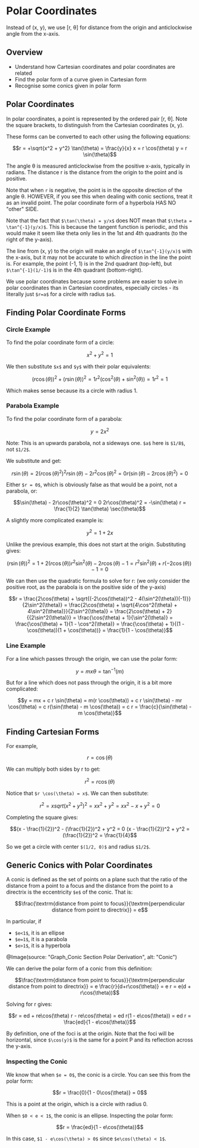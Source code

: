 # Polar Coordinates

Instead of (x, y), we use [r, θ] for distance from the origin and anticlockwise angle from the x-axis.

## Overview

- Understand how Cartesian coordinates and polar coordinates are related
- Find the polar form of a curve given in Cartesian form
- Recognise some conics given in polar form

## Polar Coordinates

In polar coordinates, a point is represented by the ordered pair [r, θ]. Note the square brackets, to 
distinguish from the Cartesian coordinates (x, y).

These forms can be converted to each other using the following equations:
```math
r = +\sqrt{x^2 + y^2}
\tan(\theta) = \frac{y}{x}

x = r \cos(\theta)
y = r \sin(\theta)
```
The angle θ is measured anticlockwise from the positive x-axis, typically in radians. The distance r is 
the distance from the origin to the point and is positive.

Note that when `r` is negative, the point is in the opposite direction of the angle θ. HOWEVER, if you see
this when dealing with conic sections, treat it as an invalid point. The polar coordinate form of a 
hyperbola HAS NO "other" SIDE.

Note that the fact that `$\tan(\theta) = y/x$` does NOT mean that `$\theta = \tan^{-1}(y/x)$`. 
This is because the tangent function is periodic, and this would make it seem like theta only
lies in the 1st and 4th quadrants (to the right of the y-axis).

The line from (x, y) to the origin will make an angle of `$\tan^{-1}(y/x)$` with the x-axis, but
it may not be accurate to which _direction_ in the line the point is. For example, the point (-1, 1)
is in the 2nd quadrant (top-left), but `$\tan^{-1}(1/-1)$` is in the 4th quadrant (bottom-right).

We use polar coordinates because some problems are easier to solve in polar coordinates than in Cartesian 
coordinates, especially circles - its literally just `$r=a$` for a circle with radius `$a$`.

## Finding Polar Coordinate Forms

### Circle Example

To find the polar coordinate form of a circle:
```math
x^2 + y^2 = 1
```
We then substitute `$x$` and `$y$` with their polar equivalents:
```math
(r \cos(\theta))^2 + (r \sin(\theta))^2 = 1
r^2 (\cos^2(\theta) + \sin^2(\theta)) = 1
r^2 = 1
```
Which makes sense because its a circle with radius 1.

### Parabola Example

To find the polar coordinate form of a parabola:
```math
y=2x^2
```

Note: This is an upwards parabola, not a sideways one. `$a$` here is `$1/8$`, not `$1/2$`.

We substitute and get:
```math
r \sin(\theta) = 2(r \cos(\theta)^2)^2
r \sin(\theta) - 2r^2\cos(\theta)^2 = 0
r(\sin(\theta) - 2r\cos(\theta)^2) = 0
```
Either `$r = 0$`, which is obviously false as that would be a point, not a parabola, or:
```math
\sin(\theta) - 2r\cos(\theta)^2 = 0
2r\cos(\theta)^2 = -\sin(\theta)
r = \frac{1}{2} \tan(\theta) \sec(\theta)
```

A slightly more complicated example is:
```math
y^2 = 1 + 2x
```
Unlike the previous example, this does not start at the origin. Substituting gives:
```math
(r \sin(\theta))^2 = 1 + 2(r \cos(\theta))
r^2 \sin^2(\theta) - 2r \cos(\theta) - 1 =
r^2 \sin^2(\theta) + r(-2\cos(\theta)) - 1 = 0
```
We can then use the quadratic formula to solve for r: (we only consider the positive root, as the parabola is on the 
positive side of the y-axis)
```math
r = \frac{2\cos(\theta) + \sqrt{(-2\cos(\theta))^2 - 4(\sin^2(\theta))(-1)}}{2\sin^2(\theta)}

= \frac{2\cos(\theta) + \sqrt{4\cos^2(\theta) + 4\sin^2(\theta)}}{2\sin^2(\theta)}

= \frac{2\cos(\theta) + 2}{{2\sin^2(\theta)}}

= \frac{\cos(\theta) + 1}{\sin^2(\theta)}

= \frac{\cos(\theta) + 1}{1 - \cos^2(\theta)}

= \frac{\cos(\theta) + 1}{(1 - \cos(\theta))(1 + \cos(\theta))}

= \frac{1}{1 - \cos(\theta)}
```

### Line Example

For a line which passes through the origin, we can use the polar form:
```math
y = mx
\theta = \tan^{-1}(m)
```

But for a line which does not pass through the origin, it is a bit more complicated:
```math
y = mx + c
r \sin(\theta) = m(r \cos(\theta)) + c
r \sin(\theta) - mr \cos(\theta) = c
r(\sin(\theta) - m \cos(\theta)) = c
r = \frac{c}{\sin(\theta) - m \cos(\theta)}
```

## Finding Cartesian Forms

For example,
```math
r = \cos(\theta)
```
We can multiply both sides by r to get:
```math
r^2 = r \cos(\theta)
```
Notice that `$r \cos(\theta) = x$`. We can then substitute:
```math
r^2 = x
sqrt(x^2 + y^2)^2 = x
x^2 + y^2 = x
x^2 - x + y^2 = 0
```
Completing the square gives:
```math
(x - \frac{1}{2})^2 - (\frac{1}{2})^2 + y^2 = 0
(x - \frac{1}{2})^2 + y^2 = (\frac{1}{2})^2 = \frac{1}{4}
```
So we get a circle with center `$(1/2, 0)$` and radius `$1/2$`.

## Generic Conics with Polar Coordinates

A conic is defined as the set of points on a plane such that the ratio of the distance from a point to a focus and 
the distance from the point to a directrix is the eccentricity `$e$` of the conic. That is:
```math
\frac{\textrm{distance from point to focus}}{\textrm{perpendicular distance from point to directrix}} = e
```

In particular, if
- `$e<1$`, it is an ellipse
- `$e=1$`, it is a parabola
- `$e>1$`, it is a hyperbola

@Image(source: "Graph_Conic Section Polar Derivation", alt: "Conic")

We can derive the polar form of a conic from this definition:
```math
\frac{\textrm{distance from point to focus}}{\textrm{perpendicular distance from point to directrix}} = e

\frac{r}{d+r\cos(\theta)} = e

r = e(d + r\cos(\theta))
```

Solving for r gives:
```math
r = ed + re\cos(\theta)
r - re\cos(\theta) = ed
r(1 - e\cos(\theta)) = ed
r = \frac{ed}{1 - e\cos(\theta)}
```

By definition, one of the foci is at the origin. Note that the foci will be horizontal, since 
`$\cos(y)$` is the same for a point P and its reflection across the y-axis.

### Inspecting the Conic

We know that when `$e = 0$`, the conic is a circle. You can see this from the polar form:
```math
r = \frac{0}{1 - 0\cos(\theta)} = 0
```
This is a point at the origin, which is a circle with radius 0.

When `$0 < e < 1$`, the conic is an ellipse. Inspecting the polar form:
```math
r = \frac{ed}{1 - e\cos(\theta)}
```
In this case, `$1 - e\cos(\theta) > 0$` since `$e\cos(\theta) < 1$`.